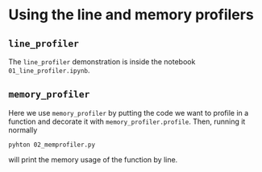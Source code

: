 # Using the line and memory profilers


## `line_profiler`
The `line_profiler` demonstration is inside the notebook `01_line_profiler.ipynb`.

## `memory_profiler`
Here we use `memory_profiler` by putting the code we want to profile in a function and decorate it with `memory_profiler.profile`.
Then, running it normally
```
pyhton 02_memprofiler.py
```
will print the memory usage of the function by line.
